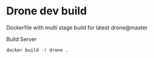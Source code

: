 # Drone dev build

Dockerfile with multi stage build for latest drone@master

Build Server
```bash
docker build -t drone .
```
